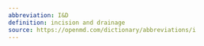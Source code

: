 ```yaml
---
abbreviation: I&D
definition: incision and drainage
source: https://openmd.com/dictionary/abbreviations/i
---
```

